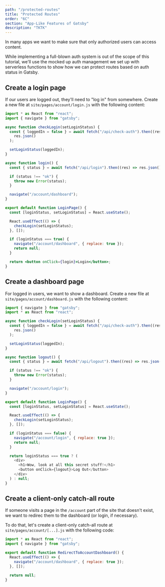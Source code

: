```yaml
---
path: "/protected-routes"
title: "Protected Routes"
order: "6C"
section: "App-Like Features of Gatsby"
description: "TKTK"
---
```


In many apps we want to make sure that only authorized users can access content.

While implementing a full-blown auth system is out of the scope of this tutorial, we'll use the mocked up auth management we set up with serverless functions to show how we can protect routes based on auth status in Gatsby.

## Create a login page

If our users are logged out, they'll need to "log in" from somewhere. Create a new file at `site/pages/account/login.js` with the following content:

```jsx
import * as React from "react";
import { navigate } from "gatsby";

async function checkLogin(setLoginStatus) {
  const { loggedIn = false } = await fetch("/api/check-auth").then((res) =>
    res.json()
  );

  setLoginStatus(loggedIn);
}

async function login() {
  const { status } = await fetch("/api/login").then((res) => res.json());

  if (status !== "ok") {
    throw new Error(status);
  }

  navigate("/account/dashboard");
}

export default function LoginPage() {
  const [loginStatus, setLoginStatus] = React.useState();

  React.useEffect(() => {
    checkLogin(setLoginStatus);
  }, []);

  if (loginStatus === true) {
    navigate("/account/dashboard", { replace: true });
    return null;
  }

  return <button onClick={login}>Login</button>;
}
```

## Create a dashboard page

For logged in users, we want to show a dashboard. Create a new file at `site/pages/account/dashboard.js` with the following content:

```js
import { navigate } from "gatsby";
import * as React from "react";

async function checkLogin(setLoginStatus) {
  const { loggedIn = false } = await fetch("/api/check-auth").then((res) =>
    res.json()
  );

  setLoginStatus(loggedIn);
}

async function logout() {
  const { status } = await fetch("/api/logout").then((res) => res.json());

  if (status !== "ok") {
    throw new Error(status);
  }

  navigate("/account/login");
}

export default function LoginPage() {
  const [loginStatus, setLoginStatus] = React.useState();

  React.useEffect(() => {
    checkLogin(setLoginStatus);
  }, []);

  if (loginStatus === false) {
    navigate("/account/login", { replace: true });
    return null;
  }

  return loginStatus === true ? (
    <div>
      <h1>Wow, look at all this secret stuff!</h1>
      <button onClick={logout}>Log Out</button>
    </div>
  ) : null;
}
```

## Create a client-only catch-all route

If someone visits a page in the `/account` part of the site that doesn't exist, we want to redirec them to the dashboard (or login, if necessary).

To do that, let's create a client-only catch-all route at `site/pages/account/[...].js` with the following code:

```jsx
import * as React from "react";
import { navigate } from "gatsby";

export default function RedirectToAccountDashboard() {
  React.useEffect(() => {
    navigate("/account/dashboard", { replace: true });
  }, []);

  return null;
}
```
